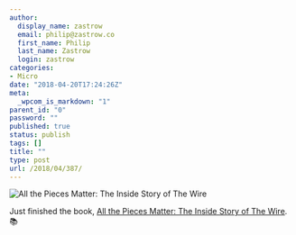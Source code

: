 ```yaml
---
author:
  display_name: zastrow
  email: philip@zastrow.co
  first_name: Philip
  last_name: Zastrow
  login: zastrow
categories:
- Micro
date: "2018-04-20T17:24:26Z"
meta:
  _wpcom_is_markdown: "1"
parent_id: "0"
password: ""
published: true
status: publish
tags: []
title: ""
type: post
url: /2018/04/387/
---
```

<p><img src="https://i.gr-assets.com/images/S/compressed.photo.goodreads.com/books/1519526681l/38739910._SX318_.jpg" alt="All the Pieces Matter: The Inside Story of The Wire" /></p>

<p>Just finished the book, <a href="https://www.goodreads.com/review/show/2296387007?utm_medium=api&amp;utm_source=rss">All the Pieces Matter: The Inside Story of The Wire</a>. 📚</p>